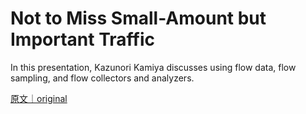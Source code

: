
# Not to Miss Small-Amount but Important Traffic

In this presentation, Kazunori Kamiya discusses using flow data, flow sampling, and flow collectors and analyzers.

[原文｜original](https://insights.sei.cmu.edu/library/not-to-miss-small-amount-but-important-traffic/)
        
